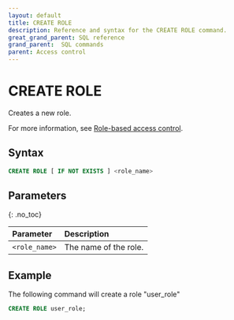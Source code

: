 ```yaml
---
layout: default
title: CREATE ROLE
description: Reference and syntax for the CREATE ROLE command.
great_grand_parent: SQL reference
grand_parent:  SQL commands
parent: Access control
---
```


# CREATE ROLE
Creates a new role.

For more information, see [Role-based access control](../../../Guides/managing-your-organization/rbac.md).

## Syntax

```sql
CREATE ROLE [ IF NOT EXISTS ] <role_name>
```

## Parameters 
{: .no_toc} 

| Parameter  | Description |
| :--------- | :---------- |
| `<role_name>` | The name of the role. |

## Example

The following command will create a role "user_role" 

```sql
CREATE ROLE user_role;
```
